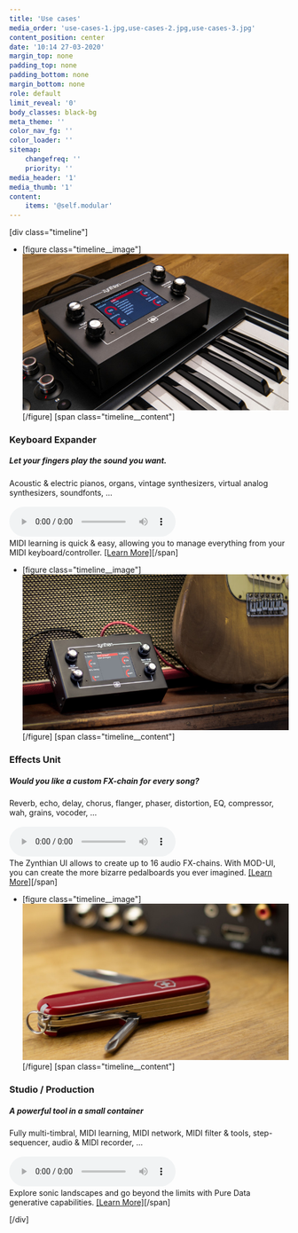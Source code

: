 ```yaml
---
title: 'Use cases'
media_order: 'use-cases-1.jpg,use-cases-2.jpg,use-cases-3.jpg'
content_position: center
date: '10:14 27-03-2020'
margin_top: none
padding_top: none
padding_bottom: none
margin_bottom: none
role: default
limit_reveal: '0'
body_classes: black-bg
meta_theme: ''
color_nav_fg: ''
color_loader: ''
sitemap:
    changefreq: ''
    priority: ''
media_header: '1'
media_thumb: '1'
content:
    items: '@self.modular'
---
```


[div class="timeline"]
* [figure class="timeline__image"][![Zynthian over a Keayboard](use-cases-1.jpg)](/use-cases/keyboard-expander)[/figure]
[span class="timeline__content"]
### Keyboard Expander
##### Let your fingers play the sound you want.
Acoustic & electric pianos, organs, vintage synthesizers, virtual analog synthesizers, soundfonts, ...<br>
<br>
![Body & Soul, by Joost (Pianoteq Fender Rhodes)](BodySoulByJoostRhodes.mp3?preload=metadata)
<br>
MIDI learning is quick & easy, allowing you to manage everything from your MIDI keyboard/controller.
[[Learn More]](/use-cases/keyboard-expander)[/span]

* [figure class="timeline__image"][![Zynthian & Mic](use-cases-2.jpg)](/use-cases/effects-unit)[/figure]
[span class="timeline__content"]
### Effects Unit
##### Would you like a custom FX-chain for every song?
Reverb, echo, delay, chorus, flanger, phaser, distortion, EQ, compressor, wah, grains, vocoder, ...<br>
<br>
![CrunchGuitarByRodrigoAmaral.mp3](CrunchGuitarByRodrigoAmaral.mp3?preload=metadata)
<br>
The Zynthian UI allows to create up to 16 audio FX-chains. With MOD-UI, you can create the more bizarre pedalboards you ever imagined.
[[Learn More]](/use-cases/effects-unit)[/span]

* [figure class="timeline__image"][![Zynthian connected](use-cases-3.jpg)](/use-cases/studio-production)[/figure]
[span class="timeline__content"]
### Studio / Production
##### A powerful tool in a small container
Fully multi-timbral, MIDI learning, MIDI network, MIDI filter & tools, step-sequencer, audio & MIDI recorder, ...<br>
<br>
![ZynthianicTranceByJtunes.mp3](ZynthianicTranceByJtunes.mp3?preload=metadata)
<br>
Explore sonic landscapes and go beyond the limits with Pure Data generative capabilities.
[[Learn More]](/use-cases/studio-production)[/span]

[/div]

